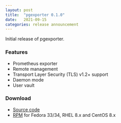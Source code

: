 ```yaml
---
layout: post
title:  "pgexporter 0.1.0"
date:   2021-09-15
categories: release announcement
---
```


Initial release of pgexporter.

### Features

* Prometheus exporter
* Remote management
* Transport Layer Security (TLS) v1.2+ support
* Daemon mode
* User vault

### Download

* [Source code](https://github.com/pgexporter/pgexporter/releases/download/0.1.0/pgexporter-0.1.0.tar.gz)
* [RPM](https://yum.postgresql.org) for Fedora 33/34, RHEL 8.x and CentOS 8.x
